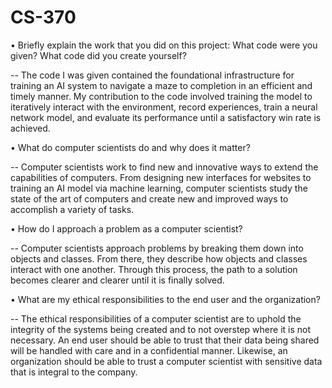 # CS-370

•	Briefly explain the work that you did on this project: What code were you given? What code did you create yourself?

-- The code I was given contained the foundational infrastructure for training an AI system to navigate a maze to completion in an efficient and timely manner. My contribution to the code involved training the model to iteratively interact with the environment, record experiences, train a neural network model, and evaluate its performance until a satisfactory win rate is achieved.

•	What do computer scientists do and why does it matter?

-- Computer scientists work to find new and innovative ways to extend the capabilities of computers. From designing new interfaces for websites to training an AI model via machine learning, computer scientists study the state of the art of computers and create new and improved ways to accomplish a variety of tasks. 

•	How do I approach a problem as a computer scientist?

-- Computer scientists approach problems by breaking them down into objects and classes. From there, they describe how objects and classes interact with one another. Through this process, the path to a solution becomes clearer and clearer until it is finally solved.

•	What are my ethical responsibilities to the end user and the organization?

-- The ethical responsibilities of a computer scientist are to uphold the integrity of the systems being created and to not overstep where it is not necessary. An end user should be able to trust that their data being shared will be handled with care and in a confidential manner. Likewise, an organization should be able to trust a computer scientist with sensitive data that is integral to the company.
